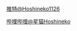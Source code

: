 [推特@Hoshineko1126](https://x.com/Hoshineko1126)

[哔哩哔哩@星猫Hoshineko](https://space.bilibili.com/485374)
